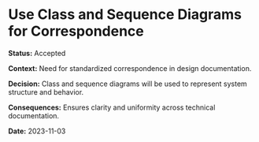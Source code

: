 # Use Class and Sequence Diagrams for Correspondence

**Status:** Accepted

**Context:** Need for standardized correspondence in design documentation.

**Decision:** Class and sequence diagrams will be used to represent system structure and behavior.

**Consequences:** Ensures clarity and uniformity across technical documentation.

**Date:** 2023-11-03

